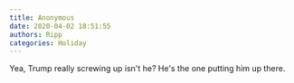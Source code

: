 ```yaml
---
title: Anonymous
date: 2020-04-02 18:51:55
authors: Ripp
categories: Holiday
---
```


 Yea, Trump really screwing up isn't he? He's the one putting him up there.